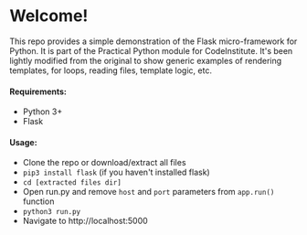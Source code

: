 # Welcome! 

This repo provides a simple demonstration of the Flask micro-framework for Python. It is part of the Practical Python module for CodeInstitute. It's been lightly modified from the original to show generic examples of rendering templates, for loops, reading files, template logic, etc.

#### Requirements:
- Python 3+
- Flask

#### Usage: 
- Clone the repo or download/extract all files
- `pip3 install flask` (if you haven't installed flask)
- `cd [extracted files dir]`
- Open run.py and remove `host` and `port` parameters from `app.run()` function
- `python3 run.py `
- Navigate to http://localhost:5000